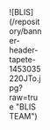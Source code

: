 <div style="width:60px ; height:60px">
![BLIS](/repository/banner-header-tapete-1453035220JTo.jpg?raw=true "BLIS TEAM")
<div>
  
